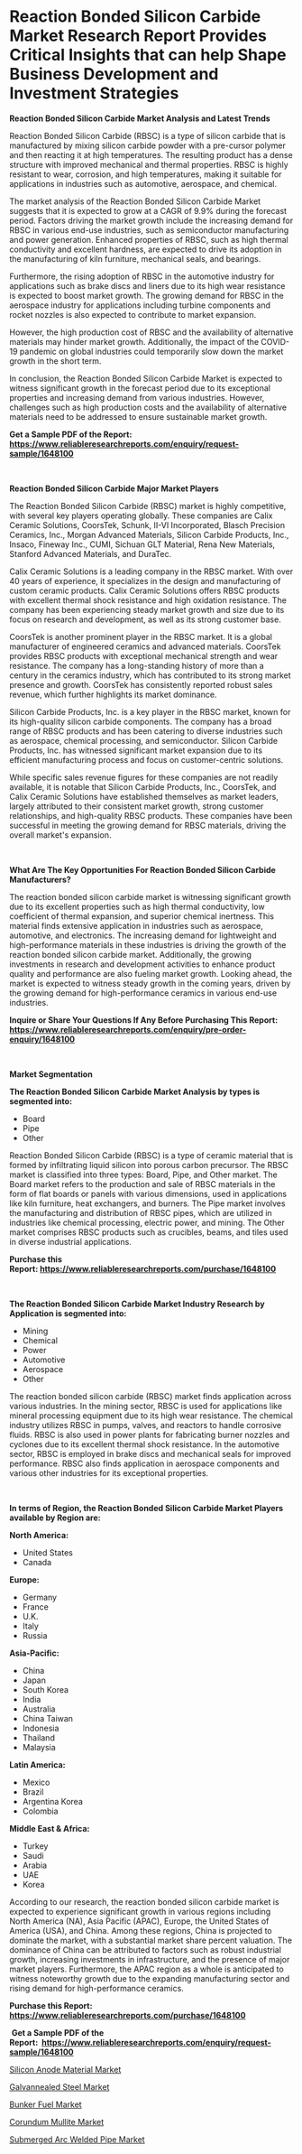 <p><h1>Reaction Bonded Silicon Carbide Market Research Report Provides Critical Insights that can help Shape Business Development and Investment Strategies</h1></p><p><strong>Reaction Bonded Silicon Carbide Market Analysis and Latest Trends</strong></p>
<p><p>Reaction Bonded Silicon Carbide (RBSC) is a type of silicon carbide that is manufactured by mixing silicon carbide powder with a pre-cursor polymer and then reacting it at high temperatures. The resulting product has a dense structure with improved mechanical and thermal properties. RBSC is highly resistant to wear, corrosion, and high temperatures, making it suitable for applications in industries such as automotive, aerospace, and chemical.</p><p>The market analysis of the Reaction Bonded Silicon Carbide Market suggests that it is expected to grow at a CAGR of 9.9% during the forecast period. Factors driving the market growth include the increasing demand for RBSC in various end-use industries, such as semiconductor manufacturing and power generation. Enhanced properties of RBSC, such as high thermal conductivity and excellent hardness, are expected to drive its adoption in the manufacturing of kiln furniture, mechanical seals, and bearings.</p><p>Furthermore, the rising adoption of RBSC in the automotive industry for applications such as brake discs and liners due to its high wear resistance is expected to boost market growth. The growing demand for RBSC in the aerospace industry for applications including turbine components and rocket nozzles is also expected to contribute to market expansion.</p><p>However, the high production cost of RBSC and the availability of alternative materials may hinder market growth. Additionally, the impact of the COVID-19 pandemic on global industries could temporarily slow down the market growth in the short term.</p><p>In conclusion, the Reaction Bonded Silicon Carbide Market is expected to witness significant growth in the forecast period due to its exceptional properties and increasing demand from various industries. However, challenges such as high production costs and the availability of alternative materials need to be addressed to ensure sustainable market growth.</p></p>
<p><strong>Get a Sample PDF of the Report:&nbsp; <a href="https://www.reliableresearchreports.com/enquiry/request-sample/1648100">https://www.reliableresearchreports.com/enquiry/request-sample/1648100</a></strong></p>
<p>&nbsp;</p>
<p><strong>Reaction Bonded Silicon Carbide Major Market Players</strong></p>
<p><p>The Reaction Bonded Silicon Carbide (RBSC) market is highly competitive, with several key players operating globally. These companies are Calix Ceramic Solutions, CoorsTek, Schunk, II-VI Incorporated, Blasch Precision Ceramics, Inc., Morgan Advanced Materials, Silicon Carbide Products, Inc., Insaco, Fineway Inc., CUMI, Sichuan GLT Material, Rena New Materials, Stanford Advanced Materials, and DuraTec.</p><p>Calix Ceramic Solutions is a leading company in the RBSC market. With over 40 years of experience, it specializes in the design and manufacturing of custom ceramic products. Calix Ceramic Solutions offers RBSC products with excellent thermal shock resistance and high oxidation resistance. The company has been experiencing steady market growth and size due to its focus on research and development, as well as its strong customer base.</p><p>CoorsTek is another prominent player in the RBSC market. It is a global manufacturer of engineered ceramics and advanced materials. CoorsTek provides RBSC products with exceptional mechanical strength and wear resistance. The company has a long-standing history of more than a century in the ceramics industry, which has contributed to its strong market presence and growth. CoorsTek has consistently reported robust sales revenue, which further highlights its market dominance.</p><p>Silicon Carbide Products, Inc. is a key player in the RBSC market, known for its high-quality silicon carbide components. The company has a broad range of RBSC products and has been catering to diverse industries such as aerospace, chemical processing, and semiconductor. Silicon Carbide Products, Inc. has witnessed significant market expansion due to its efficient manufacturing process and focus on customer-centric solutions.</p><p>While specific sales revenue figures for these companies are not readily available, it is notable that Silicon Carbide Products, Inc., CoorsTek, and Calix Ceramic Solutions have established themselves as market leaders, largely attributed to their consistent market growth, strong customer relationships, and high-quality RBSC products. These companies have been successful in meeting the growing demand for RBSC materials, driving the overall market's expansion.</p></p>
<p>&nbsp;</p>
<p><strong>What Are The Key Opportunities For Reaction Bonded Silicon Carbide Manufacturers?</strong></p>
<p><p>The reaction bonded silicon carbide market is witnessing significant growth due to its excellent properties such as high thermal conductivity, low coefficient of thermal expansion, and superior chemical inertness. This material finds extensive application in industries such as aerospace, automotive, and electronics. The increasing demand for lightweight and high-performance materials in these industries is driving the growth of the reaction bonded silicon carbide market. Additionally, the growing investments in research and development activities to enhance product quality and performance are also fueling market growth. Looking ahead, the market is expected to witness steady growth in the coming years, driven by the growing demand for high-performance ceramics in various end-use industries.</p></p>
<p><strong>Inquire or Share Your Questions If Any Before Purchasing This Report: <a href="https://www.reliableresearchreports.com/enquiry/pre-order-enquiry/1648100">https://www.reliableresearchreports.com/enquiry/pre-order-enquiry/1648100</a></strong></p>
<p>&nbsp;</p>
<p><strong>Market Segmentation</strong></p>
<p><strong>The Reaction Bonded Silicon Carbide Market Analysis by types is segmented into:</strong></p>
<p><ul><li>Board</li><li>Pipe</li><li>Other</li></ul></p>
<p><p>Reaction Bonded Silicon Carbide (RBSC) is a type of ceramic material that is formed by infiltrating liquid silicon into porous carbon precursor. The RBSC market is classified into three types: Board, Pipe, and Other market. The Board market refers to the production and sale of RBSC materials in the form of flat boards or panels with various dimensions, used in applications like kiln furniture, heat exchangers, and burners. The Pipe market involves the manufacturing and distribution of RBSC pipes, which are utilized in industries like chemical processing, electric power, and mining. The Other market comprises RBSC products such as crucibles, beams, and tiles used in diverse industrial applications.</p></p>
<p><strong>Purchase this Report:&nbsp;<a href="https://www.reliableresearchreports.com/purchase/1648100">https://www.reliableresearchreports.com/purchase/1648100</a></strong></p>
<p>&nbsp;</p>
<p><strong>The Reaction Bonded Silicon Carbide Market Industry Research by Application is segmented into:</strong></p>
<p><ul><li>Mining</li><li>Chemical</li><li>Power</li><li>Automotive</li><li>Aerospace</li><li>Other</li></ul></p>
<p><p>The reaction bonded silicon carbide (RBSC) market finds application across various industries. In the mining sector, RBSC is used for applications like mineral processing equipment due to its high wear resistance. The chemical industry utilizes RBSC in pumps, valves, and reactors to handle corrosive fluids. RBSC is also used in power plants for fabricating burner nozzles and cyclones due to its excellent thermal shock resistance. In the automotive sector, RBSC is employed in brake discs and mechanical seals for improved performance. RBSC also finds application in aerospace components and various other industries for its exceptional properties.</p></p>
<p>&nbsp;</p>
<p><strong>In terms of Region, the Reaction Bonded Silicon Carbide Market Players available by Region are:</strong></p>
<p>
    <p> <strong> North America: </strong>
        <ul>
            <li>United States</li>
            <li>Canada</li>
        </ul>
        </p> 
    <p> <strong> Europe: </strong>
        <ul>
            <li>Germany</li>
            <li>France</li>
            <li>U.K.</li>
            <li>Italy</li>
            <li>Russia</li>
        </ul>
        </p> 
    <p> <strong> Asia-Pacific: </strong>
        <ul>
            <li>China</li>
            <li>Japan</li>
            <li>South Korea</li>
            <li>India</li>
            <li>Australia</li>
            <li>China Taiwan</li>
            <li>Indonesia</li>
            <li>Thailand</li>
            <li>Malaysia</li>
        </ul>
        </p> 
    <p> <strong> Latin America: </strong>
        <ul>
            <li>Mexico</li>
            <li>Brazil</li>
            <li>Argentina Korea</li>
            <li>Colombia</li>
        </ul>
        </p> 
    <p> <strong> Middle East & Africa: </strong>
        <ul>
            <li>Turkey</li>
            <li>Saudi</li>
            <li>Arabia</li>
            <li>UAE</li>
            <li>Korea</li>
        </ul>
    </p>
    </p>
<p><p>According to our research, the reaction bonded silicon carbide market is expected to experience significant growth in various regions including North America (NA), Asia Pacific (APAC), Europe, the United States of America (USA), and China. Among these regions, China is projected to dominate the market, with a substantial market share percent valuation. The dominance of China can be attributed to factors such as robust industrial growth, increasing investments in infrastructure, and the presence of major market players. Furthermore, the APAC region as a whole is anticipated to witness noteworthy growth due to the expanding manufacturing sector and rising demand for high-performance ceramics.</p></p>
<p><strong>Purchase this Report: <a href="https://www.reliableresearchreports.com/purchase/1648100">https://www.reliableresearchreports.com/purchase/1648100</a></strong></p>
<p>&nbsp;<strong>Get a Sample PDF of the Report:&nbsp;&nbsp;<a href="https://www.reliableresearchreports.com/enquiry/request-sample/1648100">https://www.reliableresearchreports.com/enquiry/request-sample/1648100</a></strong></p>
<p><strong></strong></p>
<p><p><a href="https://github.com/gulaimolin/Market-Research-Report-List-1/blob/main/silicon-anode-material-market.md">Silicon Anode Material Market</a></p><p><a href="https://github.com/ruslanpoljakovrd177/Market-Research-Report-List-1/blob/main/galvannealed-steel-market.md">Galvannealed Steel Market</a></p><p><a href="https://github.com/gdfhhhj/Market-Research-Report-List-2/blob/main/bunker-fuel-market.md">Bunker Fuel Market</a></p><p><a href="https://github.com/grishafomin4852/Market-Research-Report-List-1/blob/main/corundum-mullite-market.md">Corundum Mullite Market</a></p><p><a href="https://github.com/luckyshygirl/Market-Research-Report-List-2/blob/main/submerged-arc-welded-pipe-market.md">Submerged Arc Welded Pipe Market</a></p></p>